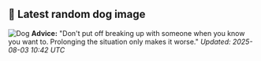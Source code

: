 ## 🐶 Latest random dog image
![Dog](https://images.dog.ceo/breeds/bulldog-boston/n02096585_318.jpg)
**Advice:** "Don't put off breaking up with someone when you know you want to. Prolonging the situation only makes it worse."
*Updated: 2025-08-03 10:42 UTC*
